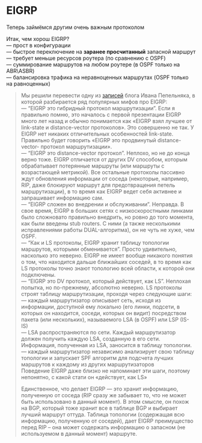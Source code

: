 # EIGRP

Теперь займёмся другим очень важным протоколом

Итак, чем хорош EIGRP?  
— прост в конфигурации  
— быстрое переключение на **заранее просчитанный** запасной маршрут  
— требует меньше ресурсов роутера \(по сравнению с OSPF\)  
— суммирование маршрутов на любом роутере \(в OSPF только на ABR\ASBR\)  
— балансировка трафика на неравноценных маршрутах \(OSPF только на равноценных\)

> Мы решили перевести одну из [записей](http://blog.ioshints.info/2010/08/EIGRP-myths-debunked.html) блога Ивана Пепельняка, в которой разбирается ряд популярных мифов про EIGRP:  
> — “EIGRP это гибридный протокол маршрутизации”. Если я правильно помню, это началось с первой презентации EIGRP много лет назад и обычно понимается как «EIGRP взял лучшее от link-state и distance-vector протоколов». Это совершенно не так. У EIGRP нет никаких отличительных особенностей link-state. Правильно будет говорить «EIGRP это продвинутый distance-vector- протокол маршрутизации».  
> — “EIGRP это distance-vector протокол”. Неплохо, но не до конца верно тоже. EIGRP отличается от других DV способом, которым обрабатывает потерянные маршруты \(или маршруты с возрастающей метрикой\). Все остальные протоколы пассивно ждут обновления информации от соседа \(некоторые, например, RIP, даже блокируют маршрут для предотвращения петель маршрутизации\), в то время как EIGRP ведет себя активнее и запрашивает информацию сам.  
> — “EIGRP сложен во внедрении и обслуживании”. Неправда. В свое время, EIGRP в больших сетях с низкоскоростными линками было сложновато правильно внедрить, но ровно до того момента, как были введены stub routers. С ними \(а также несколькими исправлениями работы DUAL-алгоритма\), он не чуть не хуже, чем OSPF.  
> — “Как и LS протоколы, EIGRP хранит таблицу топологии маршрутов, которыми обменивается”. Просто удивительно, насколько это неверно. EIGRP не имеет вообще никакого понятия о том, что находится дальше ближайших соседей, в то время как LS протоколы точно знают топологию всей области, к которой они подключены.  
> — “EIGRP это DV протокол, который действует, как LS”. Неплохая попытка, но по-прежнему, абсолютно неверно. LS протоколы строят таблицу маршрутизации, проходя через следующие шаги:  
> — каждый маршрутизатор описывает сеть, исходя из информации, доступной ему локально \(его линки, подсети, в которых он находится, соседи, которых он видит\) посредством пакета \(или нескольких\), называемого LSA \(в OSPF\) или LSP \(IS-IS\)  
> — LSA распространяются по сети. Каждый маршрутизатор должен получить каждую LSA, созданную в его сети. Информация, полученная из LSA, заносится в таблицу топологии.  
> — каждый маршрутизатор независимо анализирует свою таблицу топологии и запускает SPF алгоритм для подсчета лучших маршрутов к каждому из других маршрутизаторов  
> Поведение EIGRP даже близко не напоминает эти шаги, поэтому непонятно, с какой стати он «действует, как LS»  
>   
> Единственное, что делает EIGRP — это хранит информацию, полученную от соседа \(RIP сразу же забывает то, что не может быть использовано в данный момент\). В этом смысле, он похож на BGP, который тоже хранит все в таблице BGP и выбирает лучший маршрут оттуда. Таблица топологии \(содержащая всю информацию, полученную от соседей\), дает EIGRP преимущество перед RIP – она может содержать информацию о запасном \(не используемом в данный момент\) маршруте.
